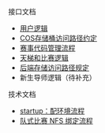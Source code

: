 接口文档

- [用户逻辑](https://eesast.github.io/web/user)
- [COS存储桶访问路径约定](https://eesast.github.io/web/cos)
- [赛事代码管理流程](https://eesast.github.io/web/code)
- [天梯和比赛逻辑](https://eesast.github.io/web/contest)
- [后端存储访问路径规定](https://eesast.github.io/web/backend)
- 新生导师逻辑（待补充）

技术文档

- [startup：配环境流程](https://eesast.github.io/web/environment)
- [队式比赛 NFS 绑定流程](https://eesast.github.io/web/nfs)
